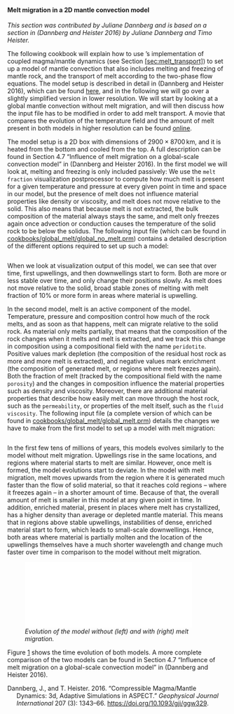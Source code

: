 #### Melt migration in a 2D mantle convection model

*This section was contributed by Juliane Dannberg and is based on a section in
(Dannberg and Heister 2016) by Juliane Dannberg and Timo Heister.*

The following cookbook will explain how to use &rsquo;s implementation of
coupled magma/mantle dynamics (see Section&nbsp;[\[sec:melt_transport\]][1])
to set up a model of mantle convection that also includes melting and freezing
of mantle rock, and the transport of melt according to the two-phase flow
equations. The model setup is described in detail in (Dannberg and Heister
2016), which can be found [here][], and in the following we will go over a
slightly simplified version in lower resolution. We will start by looking at a
global mantle convection without melt migration, and will then discuss how the
input file has to be modified in order to add melt transport. A movie that
compares the evolution of the temperature field and the amount of melt present
in both models in higher resolution can be found [online][].

The model setup is a 2D box with dimensions of $2900 \times 8700$&#8198;km,
and it is heated from the bottom and cooled from the top. A full description
can be found in Section&nbsp;4.7 &ldquo;Influence of melt migration on a
global-scale convection model&rdquo; in (Dannberg and Heister 2016). In the
first model we will look at, melting and freezing is only included passively:
We use the `melt fraction` visualization postprocessor to compute how much
melt is present for a given temperature and pressure at every given point in
time and space in our model, but the presence of melt does not influence
material properties like density or viscosity, and melt does not move relative
to the solid. This also means that because melt is not extracted, the bulk
composition of the material always stays the same, and melt only freezes again
once advection or conduction causes the temperature of the solid rock to be
below the solidus. The following input file (which can be found in
[cookbooks/global_melt/global_no_melt.prm][]) contains a detailed description
of the different options required to set up such a model:

``` prmfile
```

When we look at visualization output of this model, we can see that over time,
first upwellings, and then downwellings start to form. Both are more or less
stable over time, and only change their positions slowly. As melt does not
move relative to the solid, broad stable zones of melting with melt fraction
of 10% or more form in areas where material is upwelling.

In the second model, melt is an active component of the model. Temperature,
pressure and composition control how much of the rock melts, and as soon as
that happens, melt can migrate relative to the solid rock. As material only
melts partially, that means that the composition of the rock changes when it
melts and melt is extracted, and we track this change in composition using a
compositional field with the name `peridotite`. Positive values mark depletion
(the composition of the residual host rock as more and more melt is
extracted), and negative values mark enrichment (the composition of generated
melt, or regions where melt freezes again). Both the fraction of melt (tracked
by the compositional field with the name `porosity`) and the changes in
composition influence the material properties such as density and viscosity.
Moreover, there are additional material properties that describe how easily
melt can move through the host rock, such as the `permeability`, or properties
of the melt itself, such as the `fluid viscosity`. The following input file (a
complete version of which can be found in
[cookbooks/global_melt/global_melt.prm][]) details the changes we have to make
from the first model to set up a model with melt migration:

``` prmfile
```

In the first few tens of millions of years, this models evolves similarly to
the model without melt migration. Upwellings rise in the same locations, and
regions where material starts to melt are similar. However, once melt is
formed, the model evolutions start to deviate. In the model with melt
migration, melt moves upwards from the region where it is generated much
faster than the flow of solid material, so that it reaches cold regions
&ndash; where it freezes again &ndash; in a shorter amount of time. Because of
that, the overall amount of melt is smaller in this model at any given point
in time. In addition, enriched material, present in places where melt has
crystallized, has a higher density than average or depleted mantle material.
This means that in regions above stable upwellings, instabilities of dense,
enriched material start to form, which leads to small-scale downwellings.
Hence, both areas where material is partially molten and the location of the
upwellings themselves have a much shorter wavelength and change much faster
over time in comparison to the model without melt migration.

<figure>
<embed src="cookbooks/global_melt/doc/model_evolution.pdf" id="fig:global-melt" style="width:90.0%" /><figcaption aria-hidden="true"><em>Evolution of the model without (left) and with (right) melt migration.</em></figcaption>
</figure>

Figure&nbsp;[1][] shows the time evolution of both models. A more complete
comparison of the two models can be found in Section&nbsp;4.7 &ldquo;Influence
of melt migration on a global-scale convection model&rdquo; in (Dannberg and
Heister 2016).

<div id="refs" class="references csl-bib-body hanging-indent">

<div id="ref-dannberg_melt" class="csl-entry">

Dannberg, J., and T. Heister. 2016. &ldquo;Compressible Magma/Mantle Dynamics:
3d, Adaptive Simulations in ASPECT.&rdquo; *Geophysical Journal International*
207 (3): 1343&ndash;66. <https://doi.org/10.1093/gji/ggw329>.

</div>

</div>

  [1]: #sec:melt_transport
  [here]: https://doi.org/10.1093/gji/ggw329
  [online]: http://youtu.be/Kwyp4Jvx6MU
  [cookbooks/global_melt/global_no_melt.prm]: cookbooks/global_melt/global_no_melt.prm
  [cookbooks/global_melt/global_melt.prm]: cookbooks/global_melt/global_melt.prm
  [1]: #fig:global-melt
